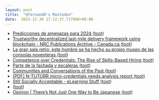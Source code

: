 ```yaml
---
layout: post
title:  "@fernand0's Mastodon"
date:  2023-12-30 17:12:37.717000+00:00
---
```

*  [Predicciones de amenazas para 2024 ](https://unaaldia.hispasec.com/2023/12/predicciones-de-amenazas-para-2024.htm) ([toot](https://mastodon.social/@fernand0/111670483859256071))
*  [Trustworthy decentralized last-mile delivery framework using blockchain - NRC Publications Archive - Canada.ca ](https://nrc-publications.canada.ca/eng/view/object/?id=dbe03d26-b14a-4f47-a966-cb8b4bfa3cb) ([toot](https://mastodon.social/@fernand0/111670253878206981))
*  [La gran sala retro: este hombre se ha hecho su propio museo de las consolas noventeras ](https://www.xataka.com/videojuegos/gran-sala-retro-este-hombre-se-ha-hecho-su-propio-museo-consolas-noventera) ([toot](https://mastodon.social/@fernand0/111670004746140836))
*  [Competence over Credentials: The Rise of Skills-Based Hiring ](https://www.bcg.com/publications/2023/rise-of-skills-based-hirin) ([toot](https://mastodon.social/@fernand0/111669407058773752))
*  [Parte de la fachada y escaleras ](https://www.flickr.com/photos/fernand0/53419813576) ([toot](https://mastodon.social/@fernand0/111669135293756737))
*  [Communities and Conversations of the Past ](https://daily-ink.davidtruss.com/communities-and-conversations-of-the-past) ([toot](https://mastodon.social/@fernand0/111669074825504027))
*  [[PDF]  N-TUTORR micro-credentials needs analysis report   ](https://assets-global.website-files.com/64ad2ad4e38ed7d405dd8aa0/65831b655e1d9ae5ed8ba758_Unlocking%20Pathways_N-TUTORR%20micro-credentials%20needs%20analysis%20report_Dec%202023.pdf) ([toot](https://mastodon.social/@fernand0/111668885439665075))
*  [Still Socially Acceptable - eLearning Stuff  ](https://elearningstuff.net/2023/11/28/still-socially-acceptable/) ([toot](https://mastodon.social/@fernand0/111668694509271926))
*  [ ](https://mastodon.social/@JulesB) ([toot](https://mastodon.social/@fernand0/111667956952615537))
*  [Opinion \| There’s Not Just One Way to Be Japanese ](https://www.nytimes.com/2023/12/24/opinion/theres-not-just-one-way-to-be-japanese.htm) ([toot](https://mastodon.social/@fernand0/111667091461674717))
